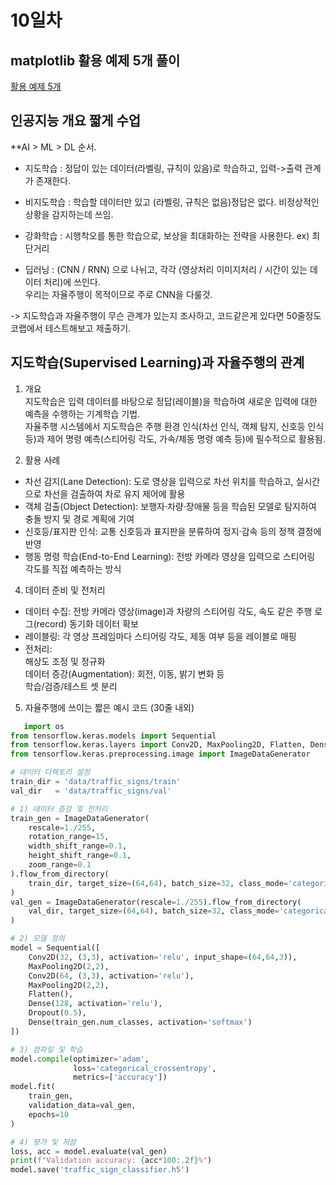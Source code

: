 # 10일차
## matplotlib 활용 예제 5개 풀이
[활용 예제 5개](https://github.com/audalsgh/20250704/blob/main/0704_python_matplotlib_%ED%95%A8%EC%88%98%EC%98%88%EC%A0%9C5%EA%B0%9C.ipynb)

## 인공지능 개요 짧게 수업
**AI > ML > DL 순서.
- 지도학습 : 정답이 있는 데이터(라벨링, 규칙이 있음)로 학습하고, 입력->출력 관계가 존재한다.
- 비지도학습 : 학습할 데이터만 있고 (라벨링, 규칙은 없음)정답은 없다. 비정상적인 상황을 감지하는데 쓰임.
- 강화학습 : 시행착오를 통한 학습으로, 보상을 최대화하는 전략을 사용한다. ex) 최단거리

- 딥러닝 : (CNN / RNN) 으로 나뉘고, 각각 (영상처리 이미지처리 / 시간이 있는 데이터 처리)에 쓰인다. <br>
우리는 자율주행이 목적이므로 주로 CNN을 다룰것.

-> 지도학습과 자율주행이 무슨 관계가 있는지 조사하고, 코드같은게 있다면 50줄정도 코랩에서 테스트해보고 제출하기.

## 지도학습(Supervised Learning)과 자율주행의 관계
1. 개요<br>
지도학습은 입력 데이터를 바탕으로 정답(레이블)을 학습하여 새로운 입력에 대한 예측을 수행하는 기계학습 기법.<br>
자율주행 시스템에서 지도학습은 주행 환경 인식(차선 인식, 객체 탐지, 신호등 인식 등)과 제어 명령 예측(스티어링 각도, 가속/제동 명령 예측 등)에 필수적으로 활용됨.

3. 활용 사례<br>
- 차선 감지(Lane Detection): 도로 영상을 입력으로 차선 위치를 학습하고, 실시간으로 차선을 검출하여 차로 유지 제어에 활용
- 객체 검출(Object Detection): 보행자·차량·장애물 등을 학습된 모델로 탐지하여 충돌 방지 및 경로 계획에 기여
- 신호등/표지판 인식: 교통 신호등과 표지판을 분류하여 정지·감속 등의 정책 결정에 반영
- 행동 명령 학습(End-to-End Learning): 전방 카메라 영상을 입력으로 스티어링 각도를 직접 예측하는 방식

4. 데이터 준비 및 전처리<br>
- 데이터 수집: 전방 카메라 영상(image)과 차량의 스티어링 각도, 속도 같은 주행 로그(record) 동기화 데이터 확보
- 레이블링: 각 영상 프레임마다 스티어링 각도, 제동 여부 등을 레이블로 매핑
- 전처리:<br>
 해상도 조정 및 정규화<br>
 데이터 증강(Augmentation): 회전, 이동, 밝기 변화 등<br>
 학습/검증/테스트 셋 분리

5. 자율주행에 쓰이는 짧은 예시 코드 (30줄 내외)
```python
   import os
from tensorflow.keras.models import Sequential
from tensorflow.keras.layers import Conv2D, MaxPooling2D, Flatten, Dense, Dropout
from tensorflow.keras.preprocessing.image import ImageDataGenerator

# 데이터 디렉토리 설정
train_dir = 'data/traffic_signs/train'
val_dir   = 'data/traffic_signs/val'

# 1) 데이터 증강 및 전처리
train_gen = ImageDataGenerator(
    rescale=1./255,
    rotation_range=15,
    width_shift_range=0.1,
    height_shift_range=0.1,
    zoom_range=0.1
).flow_from_directory(
    train_dir, target_size=(64,64), batch_size=32, class_mode='categorical'
)
val_gen = ImageDataGenerator(rescale=1./255).flow_from_directory(
    val_dir, target_size=(64,64), batch_size=32, class_mode='categorical'
)

# 2) 모델 정의
model = Sequential([
    Conv2D(32, (3,3), activation='relu', input_shape=(64,64,3)),
    MaxPooling2D(2,2),
    Conv2D(64, (3,3), activation='relu'),
    MaxPooling2D(2,2),
    Flatten(),
    Dense(128, activation='relu'),
    Dropout(0.5),
    Dense(train_gen.num_classes, activation='softmax')
])

# 3) 컴파일 및 학습
model.compile(optimizer='adam',
              loss='categorical_crossentropy',
              metrics=['accuracy'])
model.fit(
    train_gen,
    validation_data=val_gen,
    epochs=10
)

# 4) 평가 및 저장
loss, acc = model.evaluate(val_gen)
print(f"Validation accuracy: {acc*100:.2f}%")
model.save('traffic_sign_classifier.h5')
```
